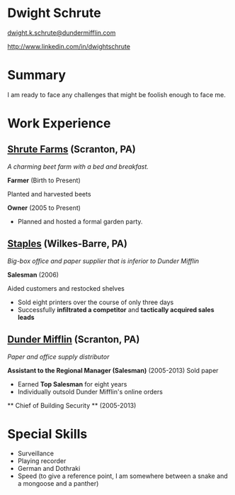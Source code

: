 # Dwight Schrute

dwight.k.schrute@dundermifflin.com

http://www.linkedin.com/in/dwightschrute

# Summary

I am ready to face any challenges that might be foolish enough to face me.

# Work Experience

## [Shrute Farms](https://theoffice.fandom.com/wiki/Schrute_Farms?so=search) (Scranton, PA)

*A charming beet farm with a bed and breakfast.*

**Farmer** (Birth to Present)

Planted and harvested beets

**Owner** (2005 to Present)

- Planned and hosted a formal garden party.

## [Staples](https://theoffice.fandom.com/wiki/Staples) (Wilkes-Barre, PA)
*Big-box office and paper supplier that is inferior to Dunder Mifflin*

**Salesman** (2006)

Aided customers and restocked shelves

- Sold eight printers over the course of only three days
- Successfully **infiltrated a competitor** and **tactically acquired sales leads** 

## [Dunder Mifflin](https://theoffice.fandom.com/wiki/Dunder_Mifflin_Scranton) (Scranton, PA)
*Paper and office supply distributor* 

**Assistant to the Regional Manager (Salesman)**  (2005-2013)
Sold paper

- Earned **Top Salesman** for eight years
- Individually outsold Dunder Mifflin's online orders

** Chief of Building Security ** (2005-2013)

# Special Skills
- Surveillance
- Playing recorder
- German and Dothraki
- Speed (to give a reference point, I am somewhere between a snake and a mongoose and a panther)